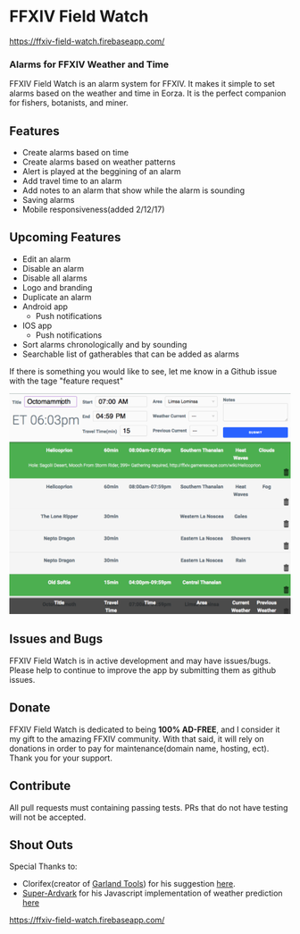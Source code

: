 # FFXIV Field Watch
https://ffxiv-field-watch.firebaseapp.com/

### Alarms for FFXIV Weather and Time

FFXIV Field Watch is an alarm system for FFXIV. It makes it simple to set alarms based on the weather and time in Eorza. It is the perfect companion for fishers, botanists, and miner.

## Features

* Create alarms based on time
* Create alarms based on weather patterns
* Alert is played at the beggining of an alarm
* Add travel time to an alarm
* Add notes to an alarm that show while the alarm is sounding
* Saving alarms
* Mobile responsiveness(added 2/12/17)

## Upcoming Features

* Edit an alarm
* Disable an alarm
* Disable all alarms
* Logo and branding
* Duplicate an alarm
* Android app
  * Push notifications
* IOS app
  * Push notifications
* Sort alarms chronologically and by sounding
* Searchable list of gatherables that can be added as alarms

If there is something you would like to see, let me know in a Github issue with the tage "feature request"

![showcase](https://github.com/KeenanHoffman/ffxiv-alarms/blob/master/screenshot.png "Showcase")

## Issues and Bugs

FFXIV Field Watch is in active development and may have issues/bugs. Please help to continue to improve the app by submitting them as github issues.

## Donate

FFXIV Field Watch is dedicated to being **100% AD-FREE**, and I consider it my gift to the amazing FFXIV community. With that said, it will rely on donations in order to pay for maintenance(domain name, hosting, ect). Thank you for your support.

## Contribute

All pull requests must containing passing tests. PRs that do not have testing will not be accepted.

## Shout Outs

Special Thanks to:
* Clorifex(creator of [Garland Tools](http://www.garlandtools.org)) for his suggestion [here](https://www.reddit.com/r/ffxiv/comments/2pbl8p/eorzea_time_formula).
* [Super-Ardvark](https://github.com/super-aardvark) for his Javascript implementation of weather prediction [here](https://github.com/super-aardvark/super-aardvark.github.io/blob/master/weather/weather.js)

https://ffxiv-field-watch.firebaseapp.com/

